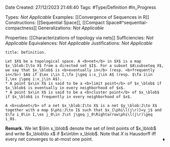 <div class="topSpace"></div>

Date Created: 27/12/2023 21:48:40
Tags: #Type/Definition #In_Progress

Types: <i>Not Applicable</i>
Examples: [[Convergence of Sequences in R]]
Constructions: [[Sequential Space]], [[Compact Space#^sequential-compactness]]
Generalizations: <i>Not Applicable</i>

Properties: [[Characterizations of topology via nets]]
Sufficiencies: <i>Not Applicable</i>
Equivalences: <i>Not Applicable</i>
Justifications: <i>Not Applicable</i>

``` ad-Definition
title: Definition.

Let $X$ be a topological space. A <b>net</b> in $X$ is a map $x_\blob:I\to X$ from a directed set $I$. For a subset $A\subseteq X$, we say that $x_\blob$ is <b>eventually in</b> (resp. <b>frequently in</b>) $A$ if $\ex i\in I,\fa j\geq i:x_j\in A$ (resp. $\fa i\in I,\ex j\geq i:x_j\in A$).
* A point $x\in X$ is said to be a <b>limit point</b> of $x_\blob$ if $x_\blob$ is eventually in every neighborhood of $x$.
* A point $x\in X$ is said to be a <b>cluster point</b> of $x_\blob$ if $x_\blob$ is frequently in every neighborhood of $x$.

A <b>subnet</b> of a net $x_\blob:I\to X$ is a net $y_\blob:J\to X$ together with a map $\phi:J\to I$ such that $x_{\phi\l(j\r)}=y_j$ and $\fa i_0\in I,\ex j_0\in J\st j\geq j_0\Rightarrow\phi\l(j\r)\geq i_0$.

```

<b>Remark.</b> We let $\lim x_\blob$ denote the set of limit points of $x_\blob$ and write $x_\blob\to x$ if $x\in\lim x_\blob$. Note that $X$ is Hausdorff iff every net converges to at-most one point.<span style="float:right;">$\blacklozenge$</span>
